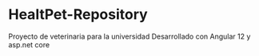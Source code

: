 # HealtPet-Repository

Proyecto de veterinaria para la universidad
Desarrollado con Angular 12 y asp.net core
